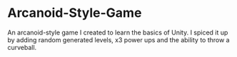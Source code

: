 # Arcanoid-Style-Game
An arcanoid-style game I created to learn the basics of Unity. I spiced it up by adding random generated levels, x3 power ups and the ability to throw a curveball.
